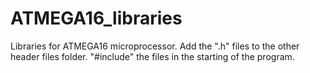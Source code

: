 # ATMEGA16_libraries
Libraries for ATMEGA16 microprocessor.
Add the ".h" files to the other header files folder.
"#include" the files in the starting of the program.
